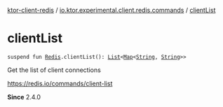 [ktor-client-redis](../index.md) / [io.ktor.experimental.client.redis.commands](index.md) / [clientList](./client-list.md)

# clientList

`suspend fun `[`Redis`](../io.ktor.experimental.client.redis/-redis/index.md)`.clientList(): `[`List`](https://kotlinlang.org/api/latest/jvm/stdlib/kotlin.collections/-list/index.html)`<`[`Map`](https://kotlinlang.org/api/latest/jvm/stdlib/kotlin.collections/-map/index.html)`<`[`String`](https://kotlinlang.org/api/latest/jvm/stdlib/kotlin/-string/index.html)`, `[`String`](https://kotlinlang.org/api/latest/jvm/stdlib/kotlin/-string/index.html)`>>`

Get the list of client connections

https://redis.io/commands/client-list

**Since**
2.4.0

